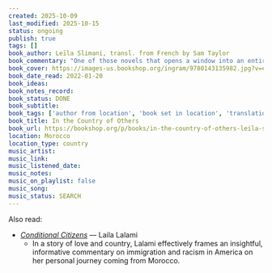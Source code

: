 ```yaml
---
created: 2025-10-09
last_modified: 2025-10-15
status: ongoing
publish: true
tags: []
book_author: Leīla Slimani, transl. from French by Sam Taylor 
book_commentary: "One of those novels that opens a window into an entire world of existence I’d never imagined: in this case, 1950s Morocco for a French woman and her “native” husband. Grappling directly with issues of race, class, and sex, Slimani nonetheless crafts an engaging and tangible world that I quickly became intrigued with."
book_cover: https://images-us.bookshop.org/ingram/9780143135982.jpg?v=enc-v1
book_date_read: 2022-01-20
book_ideas: 
book_notes_record: 
book_status: DONE
book_subtitle:
book_tags: ['author from location', 'book set in location', 'translation']
book_title: In the Country of Others
book_url: https://bookshop.org/p/books/in-the-country-of-others-leila-slimani/16236369?ean=9780143135982&next=t
location: Morocco
location_type: country
music_artist: 
music_link:
music_listened_date: 
music_notes: 
music_on_playlist: false
music_song: 
music_status: SEARCH
---
```


Also read:
- *[Conditional Citizens](300-collections/media/lalami-conditional-citizens.md)* — Laila Lalami
    - In a story of love and country, Lalami effectively frames an insightful, informative commentary on immigration and racism in America on her personal journey coming from Morocco.
